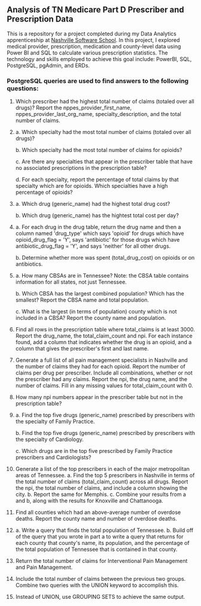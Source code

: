 ## Analysis of TN Medicare Part D Prescriber and Prescription Data
This is a repository for a project completed during my Data Analytics apprenticeship at [Nashville Software School](https://nashvillesoftwareschool.com/). In this project, I explored medical provider, prescription, medication and county-level data using Power BI and SQL to calculate various prescription statistics. The technology and skills employed to achieve this goal include: PowerBI, SQL, PostgreSQL, pgAdmin, and ERDs.

### PostgreSQL queries are used to find answers to the following questions:
1. Which prescriber had the highest total number of claims (totaled over all drugs)? Report the nppes_provider_first_name, nppes_provider_last_org_name,  specialty_description, and the total number of claims.

2. a. Which specialty had the most total number of claims (totaled over all drugs)?

   b. Which specialty had the most total number of claims for opioids?

   c. Are there any specialties that appear in the prescriber table that have no associated prescriptions in the prescription table?

   d. For each specialty, report the percentage of total claims by that specialty which are for opioids. Which specialties have a high percentage of opioids?

3. a. Which drug (generic_name) had the highest total drug cost?

   b. Which drug (generic_name) has the hightest total cost per day?

4. a. For each drug in the drug table, return the drug name and then a column named 'drug_type' which says 'opioid' for drugs which have opioid_drug_flag = 'Y', says 'antibiotic' for those drugs which have antibiotic_drug_flag = 'Y', and says 'neither' for all other drugs.

   b. Determine whether more was spent (total_drug_cost) on opioids or on antibiotics.

5. a. How many CBSAs are in Tennessee? Note: the CBSA table contains information for all states, not just Tennessee.

   b. Which CBSA has the largest combined population? Which has the smallest? Report the CBSA name and total population.

   c. What is the largest (in terms of population) county which is not included in a CBSA? Report the county name and population.

6. Find all rows in the prescription table where total_claims is at least 3000. Report the drug_name, the total_claim_count and npi. For each instance found, add a column that indicates whether the drug is an opioid, and a column that gives the prescriber's first and last name.

7. Generate a full list of all pain management specialists in Nashville and the number of claims they had for each opioid. Report the number of claims per drug per prescriber. Include all combinations, whether or not the prescriber had any claims. Report the npi, the drug name, and the number of claims. Fill in any missing values for total_claim_count with 0.

8. How many npi numbers appear in the prescriber table but not in the prescription table?

9.
    a. Find the top five drugs (generic_name) prescribed by prescribers with the specialty of Family Practice.

    b. Find the top five drugs (generic_name) prescribed by prescribers with the specialty of Cardiology.

    c. Which drugs are in the top five prescribed by Family Practice prescribers and Cardiologists?

10. Generate a list of the top prescribers in each of the major metropolitan areas of Tennessee.
    a. Find the top 5 prescribers in Nashville in terms of the total number of claims (total_claim_count) across all drugs. Report the npi, the total number of claims, and include a column showing the city.
    b. Report the same for Memphis.
    c. Combine your results from a and b, along with the results for Knoxville and Chattanooga.

11. Find all counties which had an above-average number of overdose deaths. Report the county name and number of overdose deaths.

12.
    a. Write a query that finds the total population of Tennessee.
    b. Build off of the query that you wrote in part a to write a query that returns for each county that county's name, its population, and the percentage of the total population of Tennessee that is contained in that county.

13. Return the total number of claims for Interventional Pain Management and Pain Management.

14. Include the total number of claims between the previous two groups. Combine two queries with the UNION keyword to accomplish this.

15. Instead of UNION, use GROUPING SETS to achieve the same output.

